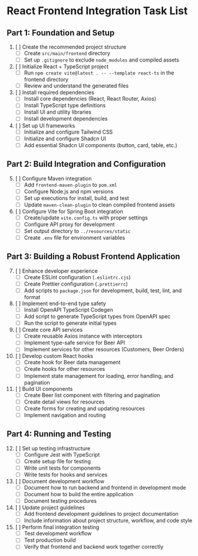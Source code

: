 # React Frontend Integration Task List

## Part 1: Foundation and Setup

1. [ ] Create the recommended project structure
   - [ ] Create `src/main/frontend` directory
   - [ ] Set up `.gitignore` to exclude `node_modules` and compiled assets

2. [ ] Initialize React + TypeScript project
   - [ ] Run `npm create vite@latest . -- --template react-ts` in the frontend directory
   - [ ] Review and understand the generated files

3. [ ] Install required dependencies
   - [ ] Install core dependencies (React, React Router, Axios)
   - [ ] Install TypeScript type definitions
   - [ ] Install UI and utility libraries
   - [ ] Install development dependencies

4. [ ] Set up UI frameworks
   - [ ] Initialize and configure Tailwind CSS
   - [ ] Initialize and configure Shadcn UI
   - [ ] Add essential Shadcn UI components (button, card, table, etc.)

## Part 2: Build Integration and Configuration

5. [ ] Configure Maven integration
   - [ ] Add `frontend-maven-plugin` to `pom.xml`
   - [ ] Configure Node.js and npm versions
   - [ ] Set up executions for install, build, and test
   - [ ] Update `maven-clean-plugin` to clean compiled frontend assets

6. [ ] Configure Vite for Spring Boot integration
   - [ ] Create/update `vite.config.ts` with proper settings
   - [ ] Configure API proxy for development
   - [ ] Set output directory to `../resources/static`
   - [ ] Create `.env` file for environment variables

## Part 3: Building a Robust Frontend Application

7. [ ] Enhance developer experience
   - [ ] Create ESLint configuration (`.eslintrc.cjs`)
   - [ ] Create Prettier configuration (`.prettierrc`)
   - [ ] Add scripts to `package.json` for development, build, test, lint, and format

8. [ ] Implement end-to-end type safety
   - [ ] Install OpenAPI TypeScript Codegen
   - [ ] Add script to generate TypeScript types from OpenAPI spec
   - [ ] Run the script to generate initial types

9. [ ] Create core API services
   - [ ] Create reusable Axios instance with interceptors
   - [ ] Implement type-safe service for Beer API
   - [ ] Implement services for other resources (Customers, Beer Orders)

10. [ ] Develop custom React hooks
    - [ ] Create hook for Beer data management
    - [ ] Create hooks for other resources
    - [ ] Implement state management for loading, error handling, and pagination

11. [ ] Build UI components
    - [ ] Create Beer list component with filtering and pagination
    - [ ] Create detail views for resources
    - [ ] Create forms for creating and updating resources
    - [ ] Implement navigation and routing

## Part 4: Running and Testing

12. [ ] Set up testing infrastructure
    - [ ] Configure Jest with TypeScript
    - [ ] Create setup file for testing
    - [ ] Write unit tests for components
    - [ ] Write tests for hooks and services

13. [ ] Document development workflow
    - [ ] Document how to run backend and frontend in development mode
    - [ ] Document how to build the entire application
    - [ ] Document testing procedures

14. [ ] Update project guidelines
    - [ ] Add frontend development guidelines to project documentation
    - [ ] Include information about project structure, workflow, and code style

15. [ ] Perform final integration testing
    - [ ] Test development workflow
    - [ ] Test production build
    - [ ] Verify that frontend and backend work together correctly